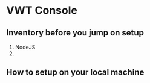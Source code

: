 # VWT Console


## Inventory before you jump on setup
1. NodeJS
2. 

## How to setup on your local machine

## 